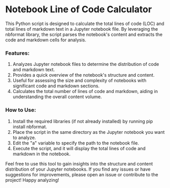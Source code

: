 # Notebook Line of Code Calculator

This Python script is designed to calculate the total lines of code (LOC) and total lines of markdown text in a Jupyter notebook file. By leveraging the nbformat library, the script parses the notebook's content and extracts the code and markdown cells for analysis.

### Features:

1. Analyzes Jupyter notebook files to determine the distribution of code and markdown text.
2. Provides a quick overview of the notebook's structure and content.
3. Useful for assessing the size and complexity of notebooks with significant code and markdown sections.
4. Calculates the total number of lines of code and markdown, aiding in understanding the overall content volume.

### How to Use:

1. Install the required libraries (if not already installed) by running pip install nbformat.
2. Place the script in the same directory as the Jupyter notebook you want to analyze.
3. Edit the "a" variable to specify the path to the notebook file.
4. Execute the script, and it will display the total lines of code and markdown in the notebook.

Feel free to use this tool to gain insights into the structure and content distribution of your Jupyter notebooks. If you find any issues or have suggestions for improvements, please open an issue or contribute to the project! Happy analyzing!
